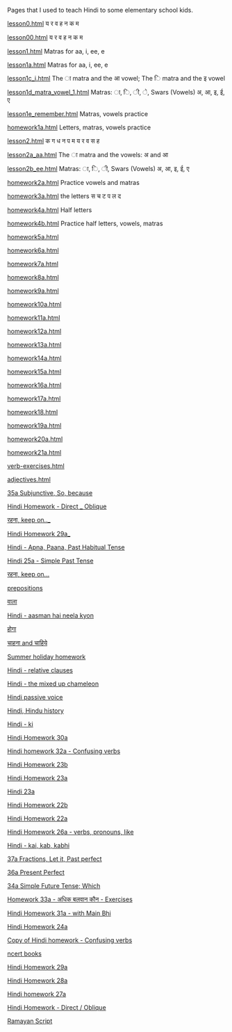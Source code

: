 Pages that I used to teach Hindi to some elementary school kids.

[lesson0.html](lesson0.html) य  र  व  ह  न  क  म 

[lesson00.html](lesson00.html) य  र  व  ह  न  क  म 

[lesson1.html](lesson1.html) Matras for aa, i, ee, e

[lesson1a.html](lesson1a.html) Matras for aa, i, ee, e

[lesson1c_i.html](lesson1c_i.html) The ा matra and the आ vowel; The ि matra and the इ vowel

[lesson1d_matra_vowel_1.html](lesson1d_matra_vowel_1.html) Matras: ा, ि, ी, े, Swars (Vowels) अ, आ, इ, ई, ए

[lesson1e_remember.html](lesson1e_remember.html) Matras, vowels practice

[homework1a.html](homework1a.html) Letters, matras, vowels practice

[lesson2.html](lesson2.html) क	ग	ध	न	प	म	य	र	व	स	ह

[lesson2a_aa.html](lesson2a_aa.html) The ा matra and the vowels: अ and आ

[lesson2b_ee.html](lesson2b_ee.html) Matras: ा, ि, ी, Swars (Vowels) अ, आ, इ, ई, ए

[homework2a.html](homework2a.html) Practice vowels and matras

[homework3a.html](homework3a.html) the letters स च ट प ल द

[homework4a.html](homework4a.html) Half letters

[homework4b.html](homework4b.html) Practice half letters, vowels, matras

[homework5a.html](homework5a.html)

[homework6a.html](homework6a.html)

[homework7a.html](homework7a.html)

[homework8a.html](homework8a.html)

[homework9a.html](homework9a.html)

[homework10a.html](homework10a.html)

[homework11a.html](homework11a.html)

[homework12a.html](homework12a.html)

[homework13a.html](homework13a.html)

[homework14a.html](homework14a.html)

[homework15a.html](homework15a.html)

[homework16a.html](homework16a.html)

[homework17a.html](homework17a.html)

[homework18.html](homework18.html)

[homework19a.html](homework19a.html)

[homework20a.html](homework20a.html)

[homework21a.html](homework21a.html)

[verb-exercises.html](verb-exercises.html)

[adjectives.html](adjectives.html)

[35a Subjunctive, So, because](https://docs.google.com/document/d/196NO9lbiLuXnQ5i4RUa9cCHnN2lVWVpjsb64Tz8EOMY)

[Hindi Homework - Direct _ Oblique](https://docs.google.com/document/d/1w1zGY6TUbp2xK0PwISt47JW-cc9rs1th3ZRtihfOK-4)

[रहना, keep on.._](https://docs.google.com/document/d/1IARpiUpc3hEe4sP1Bf6mMOXfXfZxzBRLnyT78Z_s4JM)

[Hindi Homework 29a_](https://docs.google.com/document/d/1PrvWwpsnA13_StsqKEhVQHT0nMqEDgeRFocGfB1KeII)

[Hindi - Apna, Paana, Past Habitual Tense](https://docs.google.com/document/d/1-iuPvhtjwFZNB8thDkjN7qL-4lZIL2tjgXiJbQ6Wb3I)

[Hindi 25a - Simple Past Tense](https://docs.google.com/document/d/1ieh3q4caW_92cy9PD-eXh5uh1mjGc72zPVsJWVn8DcY)

[रहना, keep on...](https://docs.google.com/document/d/1myxcwjq9U-bXXi_QfiWjVB0Ley2VVvYa1HvSref_GgQ)

[prepositions](https://docs.google.com/document/d/1RXvkAAYo5eE7Xu-tpu_XZteGlXboEKhlKnmaGInHaq0)

[वाला](https://docs.google.com/document/d/1NG33Z5PRNc79fqUYU7-U9L9QIsm-cSMJZDDNsUEMsjk)

[Hindi - aasman hai neela kyon](https://docs.google.com/document/d/1JcLbMLTluPd9Wu74p2LVQKSLbZX9AMgOmOZdDcJRSag)

[होगा](https://docs.google.com/document/d/1tOKHNnvkrfSwm4uegI0jMehwKI4Cvg7YtqQY2eR3D7I)

[चाहना and चाहिये](https://docs.google.com/document/d/1qamg7VtWPV1wg6qipuFDoAkI9K1JftllwqNEmNDdu6c)

[Summer holiday homework](https://docs.google.com/document/d/1w9KPykStSYhf1Og-bN4QsVpKMh2c6LNttXFuMaHQUE0)

[Hindi - relative clauses](https://docs.google.com/document/d/1cE_f4JrPFnpIUA_O9BA22t-sbYS-koQfUvkGItBmeok)

[Hindi - the mixed up chameleon](https://docs.google.com/document/d/1FdGlMMfR9e1GwltqnkgcfiIsOeWD-x0zLBzeHuA47E8)

[Hindi passive voice](https://docs.google.com/document/d/1NW7VvFQohYEFlmbrYWg7fbHwDaFgHFp8hQDoRSYmExI)

[Hindi, Hindu history](https://docs.google.com/document/d/16WeDA34HmCBB5TBWqgd4uPpqRZ0UQ8BYozvjrU3pscU)

[Hindi - ki](https://docs.google.com/document/d/1-rSe_cHm2peDxxu2tsvRxAPHHc4KfUDKxlXDdeWh77o)

[Hindi Homework 30a](https://docs.google.com/document/d/1OdPPQKi-6rMMygqK2e0J48Esn1Myp0rli8wFUTpJbVs)

[Hindi homework 32a - Confusing verbs](https://docs.google.com/document/d/1SRlnJZWkmpcIaQYw6xsYdnfV2fRgljRxgpgjEc9EGw8)

[ Hindi Homework 23b](https://docs.google.com/document/d/1Gx9FXAtEwBk-a3jsC-eKib9atvFhtq4Xnrx-y9uip7E)

[Hindi Homework 23a](https://docs.google.com/document/d/1HoNeGdtS30djmdFi_VRlEv6dsM81JU37ukFalhHmJfM)

[Hindi 23a](https://docs.google.com/document/d/1EOffS4RCcyAPJ7Fy17brv6rLH83CjV3Er-buxkWWj_c)

[Hindi Homework 22b](https://docs.google.com/document/d/18zh9sKz4z9G3wnKKHdESCmeR2E3T7tVJq2vlmtxplss)

[Hindi Homework 22a](https://docs.google.com/document/d/14ToTXjCdtMMqLpUZmcdj661ZXZIvg5djRdKfj-pQF2g)

[Hindi Homework 26a - verbs, pronouns, like](https://docs.google.com/document/d/1nV07GyiyLNwuoNFfUSj2QFTQNJhpvhl5pWM_hI-7uLg)

[Hindi - kai, kab, kabhi](https://docs.google.com/document/d/13OyqICz0XmoiC7o9BYPGnSaOy4Gkrd4RjWTJ6oO7GtU)

[37a Fractions, Let it, Past perfect](https://docs.google.com/document/d/1Q9mFOtVMt0HT6CTvygPpsCDLpmz7TI9lOkGIXLRKglM)

[36a Present Perfect](https://docs.google.com/document/d/1RCQ6pIJf53-gu75Jh0t9lAqHSFO8-8qV6D6Vjpw8RRI)

[34a Simple Future Tense; Which](https://docs.google.com/document/d/1snNpyA97mZ1qqixRiTYegjruc15dfH6ZD8dd9FF2L4E)

[Homework 33a - अधिक बलवान कौन - Exercises](https://docs.google.com/document/d/1OOXGT-h4SfAPB6t91zmxiKbkpdFGQd69Jae4ZKXRnJo)

[Hindi Homework 31a - with Main Bhi](https://docs.google.com/document/d/1v8m7uylRKM1tkgEpXup9vqBRmnEfozUMtHUXVc7CTak)

[Hindi Homework 24a](https://docs.google.com/document/d/13SyHFRxlrVT5YDxR_j_Dz_XtphrOPqd8deqCbYV9dRE)

[Copy of Hindi homework - Confusing verbs](https://docs.google.com/document/d/1DrRC2112KgXt6kaZH4B6HfN3Pv0wd8iC7gyXBFoc89k)

[ncert books](https://docs.google.com/document/d/1BValiJZbrPHFmEwMDPh-MMVIE4zbyt3akEywQkVZQU8)

[Hindi Homework 29a ](https://docs.google.com/document/d/1vL9_uxh4Qi9dQHwgQk8Xiw-jQJQZLqB1ak9wvROQNS4)

[Hindi Homework 28a](https://docs.google.com/document/d/1KDa8SY5pDBk5LHXmbaMfdXcHQl4zqLhuPVLhew9FCLY)

[Hindi homework 27a](https://docs.google.com/document/d/1_xecskJVnpze1A96vOKthwVcYFSZkZR2VqD7-YQbQe8)

[Hindi Homework - Direct / Oblique](https://docs.google.com/document/d/1cugZc3MyrGorZu5DX9h8VqFDo7m3y_iDsAiDf-EUR54)

[Ramayan Script](https://docs.google.com/document/d/1facizTTW7GCvaCqLImyMyVT3a0kN2aKl-gsj_zegKpw)

